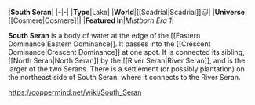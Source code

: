 |**South Seran**|
|-|-|
|**Type**|Lake|
|**World**|[[Scadrial\|Scadrial]]🐱︎|
|**Universe**|[[Cosmere\|Cosmere]]|
|**Featured In**|*Mistborn Era 1*|

**South Seran** is a body of water at the edge of the [[Eastern Dominance\|Eastern Dominance]]. It passes into the [[Crescent Dominance\|Crescent Dominance]] at one spot. It is connected its sibling, [[North Seran\|North Seran]] by the [[River Seran\|River Seran]], and is the larger of the two Serans.
There is a settlement (or possibly plantation) on the northeast side of South Seran, where it connects to the River Seran.



https://coppermind.net/wiki/South_Seran